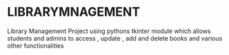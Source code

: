 # LIBRARYMNAGEMENT
Library Management Project using pythons tkinter module which allows students and admins to access , update , add and delete books and various other functionalities
